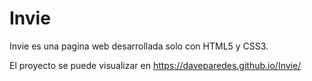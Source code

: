 # Invie

Invie es una pagina web desarrollada solo con HTML5 y CSS3.

El proyecto se puede visualizar en https://daveparedes.github.io/Invie/
